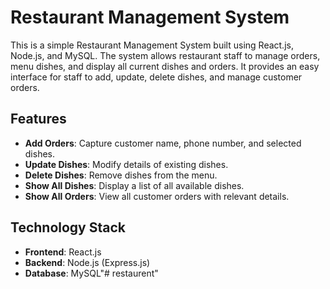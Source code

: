 # Restaurant Management System

This is a simple Restaurant Management System built using React.js, Node.js, and MySQL. The system allows restaurant staff to manage orders, menu dishes, and display all current dishes and orders. It provides an easy interface for staff to add, update, delete dishes, and manage customer orders.

## Features

- **Add Orders**: Capture customer name, phone number, and selected dishes.
- **Update Dishes**: Modify details of existing dishes.
- **Delete Dishes**: Remove dishes from the menu.
- **Show All Dishes**: Display a list of all available dishes.
- **Show All Orders**: View all customer orders with relevant details.

## Technology Stack

- **Frontend**: React.js
- **Backend**: Node.js (Express.js)
- **Database**: MySQL"# restaurent" 
